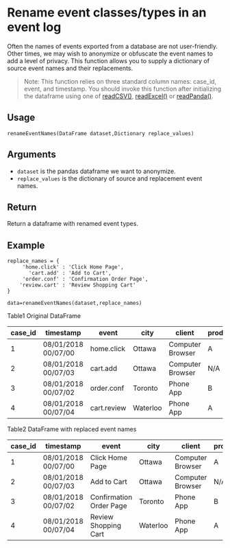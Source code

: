 # Rename event classes/types in an event log

Often the names of events exported from a database are not user-friendly. Other times, we may wish to anonymize or obfuscate the event names to add a level of privacy. This function allows you to supply a dictionary of source event names and their replacements. 

>Note: This function relies on three standard column names: case_id, event, and timestamp. You should invoke this function after initializing the dataframe using one of [readCSV()](./APIs/readCSV.md), [readExcel()](./APIs/readExcel.md) or [readPanda()](./APIs/readPanda.md). 

## Usage
``
renameEventNames(DataFrame dataset,Dictionary replace_values)
``

## Arguments
- `dataset` is the pandas dataframe we want to anonymize.
- `replace_values` is the dictionary of source and replacement event names.


## Return
Return a dataframe with renamed event types.

## Example

```
replace_names = {
     'home.click' : 'Click Home Page',
       'cart.add' : 'Add to Cart',
     'order.conf' : 'Confirmation Order Page',
    'review.cart' : 'Review Shopping Cart'
}

data=renameEventNames(dataset,replace_names)
```


Table1 Original DataFrame

| case_id 	| timestamp           	| event                   	| city     	| client           	| product_category 	| Device  	|
|---------	|---------------------	|-------------------------	|----------	|------------------	|------------------	|---------	|
| 1    | 08/01/2018 00/07/00 	| home.click        	| Ottawa   	| Computer Browser 	| A                	| Android 	|
| 2     	| 08/01/2018 00/07/03 	| cart.add            	| Ottawa   	| Computer Browser 	| N/A              	| Andriod 	|
| 3     	| 08/01/2018 00/07/02 	| order.conf 	| Toronto  	| Phone App        	| B                	| Apple   	|
| 4     	| 08/01/2018 00/07/04 	| cart.review    	| Waterloo 	| Phone App        	| A                	| Apple   	|

Table2 DataFrame with replaced event names

| case_id 	| timestamp           	| event                   	| city     	| client           	| product_category 	| Device  	|
|---------	|---------------------	|-------------------------	|----------	|------------------	|------------------	|---------	|
| 1    | 08/01/2018 00/07/00 	| Click Home Page         	| Ottawa   	| Computer Browser 	| A                	| Android 	|
| 2     	| 08/01/2018 00/07/03 	| Add to Cart             	| Ottawa   	| Computer Browser 	| N/A              	| Andriod 	|
| 3     	| 08/01/2018 00/07/02 	| Confirmation Order Page 	| Toronto  	| Phone App        	| B                	| Apple   	|
| 4     	| 08/01/2018 00/07/04 	| Review Shopping Cart    	| Waterloo 	| Phone App        	| A                	| Apple   	|